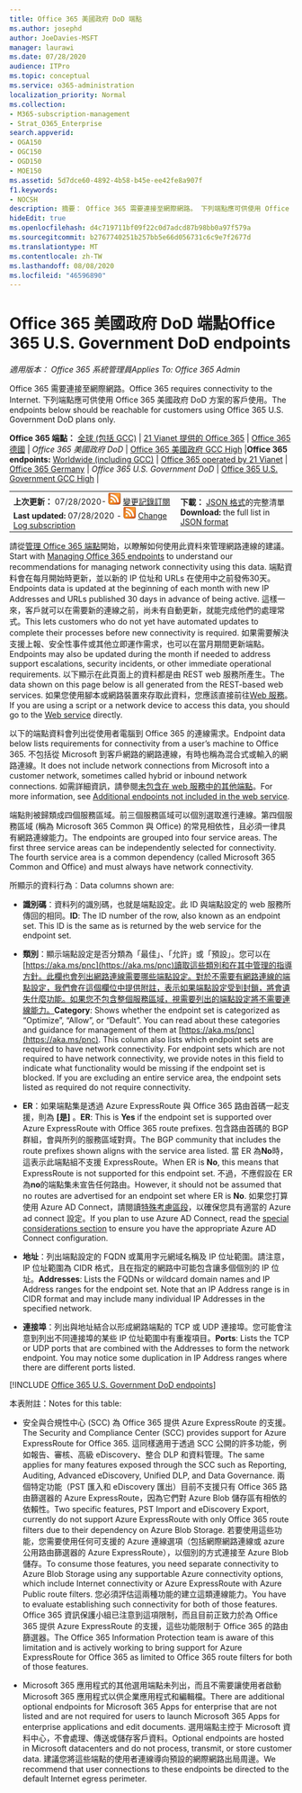 ```yaml
---
title: Office 365 美國政府 DoD 端點
ms.author: josephd
author: JoeDavies-MSFT
manager: laurawi
ms.date: 07/28/2020
audience: ITPro
ms.topic: conceptual
ms.service: o365-administration
localization_priority: Normal
ms.collection:
- M365-subscription-management
- Strat_O365_Enterprise
search.appverid:
- OGA150
- OGC150
- OGD150
- MOE150
ms.assetid: 5d7dce60-4892-4b58-b45e-ee42fe8a907f
f1.keywords:
- NOCSH
description: 摘要： Office 365 需要連接至網際網路。 下列端點應可供使用 Office 365 美國政府 DoD 方案的客戶使用。
hideEdit: true
ms.openlocfilehash: d4c719711bf09f22c0d7adcd87b98bb0a97f579a
ms.sourcegitcommit: b2767740251b257bb5e66d056731c6c9e7f2677d
ms.translationtype: MT
ms.contentlocale: zh-TW
ms.lasthandoff: 08/08/2020
ms.locfileid: "46596890"
---
```

# <a name="office-365-us-government-dod-endpoints"></a><span data-ttu-id="b737e-104">Office 365 美國政府 DoD 端點</span><span class="sxs-lookup"><span data-stu-id="b737e-104">Office 365 U.S. Government DoD endpoints</span></span>

<span data-ttu-id="b737e-105">*適用版本： Office 365 系統管理員*</span><span class="sxs-lookup"><span data-stu-id="b737e-105">*Applies To: Office 365 Admin*</span></span>

 <span data-ttu-id="b737e-106">Office 365 需要連接至網際網路。</span><span class="sxs-lookup"><span data-stu-id="b737e-106">Office 365 requires connectivity to the Internet.</span></span> <span data-ttu-id="b737e-107">下列端點應可供使用 Office 365 美國政府 DoD 方案的客戶使用。</span><span class="sxs-lookup"><span data-stu-id="b737e-107">The endpoints below should be reachable for customers using Office 365 U.S. Government DoD plans only.</span></span>
  
 <span data-ttu-id="b737e-108">**Office 365 端點：** [全球 (包括 GCC)](urls-and-ip-address-ranges.md) | [21 Vianet 提供的 Office 365](urls-and-ip-address-ranges-21vianet.md)  | [Office 365 德國](office-365-germany-endpoints.md) |  *Office 365 美國政府 DoD* | [Office 365 美國政府 GCC High](office-365-u-s-government-gcc-high-endpoints.md) |</span><span class="sxs-lookup"><span data-stu-id="b737e-108">**Office 365 endpoints:** [Worldwide (including GCC)](urls-and-ip-address-ranges.md) | [Office 365 operated by 21 Vianet](urls-and-ip-address-ranges-21vianet.md)  | [Office 365 Germany](office-365-germany-endpoints.md) | *Office 365 U.S. Government DoD* | [Office 365 U.S. Government GCC High](office-365-u-s-government-gcc-high-endpoints.md) |</span></span>
  
|||
|:-----|:-----|
|<span data-ttu-id="b737e-109">**上次更新：** 07/28/2020- ![ RSS ](media/5dc6bb29-25db-4f44-9580-77c735492c4b.png) [變更記錄訂閱](https://endpoints.office.com/version/USGOVDoD?allversions=true&format=rss&clientrequestid=b10c5ed1-bad1-445f-b386-b919946339a7)</span><span class="sxs-lookup"><span data-stu-id="b737e-109">**Last updated:** 07/28/2020 - ![RSS](media/5dc6bb29-25db-4f44-9580-77c735492c4b.png) [Change Log subscription](https://endpoints.office.com/version/USGOVDoD?allversions=true&format=rss&clientrequestid=b10c5ed1-bad1-445f-b386-b919946339a7)</span></span> <br/> |<span data-ttu-id="b737e-110">**下載：** [JSON 格式](https://endpoints.office.com/endpoints/USGOVDoD?clientrequestid=b10c5ed1-bad1-445f-b386-b919946339a7)的完整清單</span><span class="sxs-lookup"><span data-stu-id="b737e-110">**Download:** the full list in [JSON format](https://endpoints.office.com/endpoints/USGOVDoD?clientrequestid=b10c5ed1-bad1-445f-b386-b919946339a7)</span></span> <br/> |

 <span data-ttu-id="b737e-111">請從[管理 Office 365 端點](managing-office-365-endpoints.md)開始，以瞭解如何使用此資料來管理網路連線的建議。</span><span class="sxs-lookup"><span data-stu-id="b737e-111">Start with [Managing Office 365 endpoints](managing-office-365-endpoints.md) to understand our recommendations for managing network connectivity using this data.</span></span> <span data-ttu-id="b737e-112">端點資料會在每月開始時更新，並以新的 IP 位址和 URLs 在使用中之前發佈30天。</span><span class="sxs-lookup"><span data-stu-id="b737e-112">Endpoints data is updated at the beginning of each month with new IP Addresses and URLs published 30 days in advance of being active.</span></span> <span data-ttu-id="b737e-113">這樣一來，客戶就可以在需要新的連線之前，尚未有自動更新，就能完成他們的處理常式。</span><span class="sxs-lookup"><span data-stu-id="b737e-113">This lets customers who do not yet have automated updates to complete their processes before new connectivity is required.</span></span> <span data-ttu-id="b737e-114">如果需要解決支援上報、安全性事件或其他立即運作需求，也可以在當月期間更新端點。</span><span class="sxs-lookup"><span data-stu-id="b737e-114">Endpoints may also be updated during the month if needed to address support escalations, security incidents, or other immediate operational requirements.</span></span> <span data-ttu-id="b737e-115">以下顯示在此頁面上的資料都是由 REST web 服務所產生。</span><span class="sxs-lookup"><span data-stu-id="b737e-115">The data shown on this page below is all generated from the REST-based web services.</span></span> <span data-ttu-id="b737e-116">如果您使用腳本或網路裝置來存取此資料，您應該直接前往[Web 服務](office-365-ip-web-service.md)。</span><span class="sxs-lookup"><span data-stu-id="b737e-116">If you are using a script or a network device to access this data, you should go to the [Web service](office-365-ip-web-service.md) directly.</span></span>

<span data-ttu-id="b737e-117">以下的端點資料會列出從使用者電腦到 Office 365 的連線需求。</span><span class="sxs-lookup"><span data-stu-id="b737e-117">Endpoint data below lists requirements for connectivity from a user’s machine to Office 365.</span></span> <span data-ttu-id="b737e-118">不包括從 Microsoft 到客戶網路的網路連線，有時也稱為混合式或輸入的網路連線。</span><span class="sxs-lookup"><span data-stu-id="b737e-118">It does not include network connections from Microsoft into a customer network, sometimes called hybrid or inbound network connections.</span></span> <span data-ttu-id="b737e-119">如需詳細資訊，請參閱[未包含在 web 服務中的其他端點](additional-office365-ip-addresses-and-urls.md)。</span><span class="sxs-lookup"><span data-stu-id="b737e-119">For more information, see [Additional endpoints not included in the web service](additional-office365-ip-addresses-and-urls.md).</span></span> 

<span data-ttu-id="b737e-p105">端點則被歸類成四個服務區域。前三個服務區域可以個別選取進行連線。第四個服務區域 (稱為 Microsoft 365 Common 與 Office) 的常見相依性，且必須一律具有網路連線能力。</span><span class="sxs-lookup"><span data-stu-id="b737e-p105">The endpoints are grouped into four service areas. The first three service areas can be independently selected for connectivity. The fourth service area is a common dependency (called Microsoft 365 Common and Office) and must always have network connectivity.</span></span>

<span data-ttu-id="b737e-123">所顯示的資料行為︰</span><span class="sxs-lookup"><span data-stu-id="b737e-123">Data columns shown are:</span></span>

- <span data-ttu-id="b737e-p106">**識別碼**：資料列的識別碼，也就是端點設定。此 ID 與端點設定的 web 服務所傳回的相同。</span><span class="sxs-lookup"><span data-stu-id="b737e-p106">**ID**: The ID number of the row, also known as an endpoint set. This ID is the same as is returned by the web service for the endpoint set.</span></span>

- <span data-ttu-id="b737e-p107">**類別**：顯示端點設定是否分類為「最佳」、「允許」或「預設」。您可以在[https://aka.ms/pnc](https://aka.ms/pnc)讀取這些類別和在其中管理的指導方針。此欄也會列出網路連線需要哪些端點設定。對於不需要有網路連線的端點設定，我們會在這個欄位中提供附註，表示如果端點設定受到封鎖，將會遺失什麼功能。如果您不包含整個服務區域，視需要列出的端點設定將不需要連線能力。</span><span class="sxs-lookup"><span data-stu-id="b737e-p107">**Category**: Shows whether the endpoint set is categorized as “Optimize”, “Allow”, or “Default”. You can read about these categories and guidance for management of them at [https://aka.ms/pnc](https://aka.ms/pnc). This column also lists which endpoint sets are required to have network connectivity. For endpoint sets which are not required to have network connectivity, we provide notes in this field to indicate what functionality would be missing if the endpoint set is blocked. If you are excluding an entire service area, the endpoint sets listed as required do not require connectivity.</span></span>

- <span data-ttu-id="b737e-131">**ER**：如果端點集是透過 Azure ExpressRoute 與 Office 365 路由首碼一起支援，則為 **[是]** 。</span><span class="sxs-lookup"><span data-stu-id="b737e-131">**ER**: This is **Yes** if the endpoint set is supported over Azure ExpressRoute with Office 365 route prefixes.</span></span> <span data-ttu-id="b737e-132">包含路由首碼的 BGP 群組，會與所列的服務區域對齊。</span><span class="sxs-lookup"><span data-stu-id="b737e-132">The BGP community that includes the route prefixes shown aligns with the service area listed.</span></span> <span data-ttu-id="b737e-133">當 ER 為**No**時，這表示此端點組不支援 ExpressRoute。</span><span class="sxs-lookup"><span data-stu-id="b737e-133">When ER is **No**, this means that ExpressRoute is not supported for this endpoint set.</span></span> <span data-ttu-id="b737e-134">不過，不應假設在 ER 為**no**的端點集未宣告任何路由。</span><span class="sxs-lookup"><span data-stu-id="b737e-134">However, it should not be assumed that no routes are advertised for an endpoint set where ER is **No**.</span></span> <span data-ttu-id="b737e-135">如果您打算使用 Azure AD Connect，請閱讀[特殊考慮區段](https://docs.microsoft.com/azure/active-directory/hybrid/reference-connect-instances#microsoft-azure-government)，以確保您具有適當的 Azure ad connect 設定。</span><span class="sxs-lookup"><span data-stu-id="b737e-135">If you plan to use Azure AD Connect, read the [special considerations section](https://docs.microsoft.com/azure/active-directory/hybrid/reference-connect-instances#microsoft-azure-government) to ensure you have the appropriate Azure AD Connect configuration.</span></span>

- <span data-ttu-id="b737e-p109">**地址**：列出端點設定的 FQDN 或萬用字元網域名稱及 IP 位址範圍。請注意，IP 位址範圍為 CIDR 格式，且在指定的網路中可能包含讓多個個別的 IP 位址。</span><span class="sxs-lookup"><span data-stu-id="b737e-p109">**Addresses**: Lists the FQDNs or wildcard domain names and IP Address ranges for the endpoint set. Note that an IP Address range is in CIDR format and may include many individual IP Addresses in the specified network.</span></span>
 
- <span data-ttu-id="b737e-p110">**連接埠**：列出與地址結合以形成網路端點的 TCP 或 UDP 連接埠。您可能會注意到列出不同連接埠的某些 IP 位址範圍中有重複項目。</span><span class="sxs-lookup"><span data-stu-id="b737e-p110">**Ports**: Lists the TCP or UDP ports that are combined with the Addresses to form the network endpoint. You may notice some duplication in IP Address ranges where there are different ports listed.</span></span>
 
[!INCLUDE [Office 365 U.S. Government DoD endpoints](./includes/office-365-u.s.-government-dod-endpoints.md)]
  
<span data-ttu-id="b737e-140">本表附註：</span><span class="sxs-lookup"><span data-stu-id="b737e-140">Notes for this table:</span></span>

- <span data-ttu-id="b737e-141">安全與合規性中心 (SCC) 為 Office 365 提供 Azure ExpressRoute 的支援。</span><span class="sxs-lookup"><span data-stu-id="b737e-141">The Security and Compliance Center (SCC) provides support for Azure ExpressRoute for Office 365.</span></span> <span data-ttu-id="b737e-142">這同樣適用于透過 SCC 公開的許多功能，例如報告、審核、高級 eDiscovery、整合 DLP 和資料管理。</span><span class="sxs-lookup"><span data-stu-id="b737e-142">The same applies for many features exposed through the SCC such as Reporting, Auditing, Advanced eDiscovery, Unified DLP, and Data Governance.</span></span> <span data-ttu-id="b737e-143">兩個特定功能（PST 匯入和 eDiscovery 匯出）目前不支援只有 Office 365 路由篩選器的 Azure ExpressRoute，因為它們對 Azure Blob 儲存區有相依的依賴性。</span><span class="sxs-lookup"><span data-stu-id="b737e-143">Two specific features, PST Import and eDiscovery Export, currently do not support Azure ExpressRoute with only Office 365 route filters due to their dependency on Azure Blob Storage.</span></span> <span data-ttu-id="b737e-144">若要使用這些功能，您需要使用任何可支援的 Azure 連線選項（包括網際網路連線或 azure 公用路由篩選器的 Azure ExpressRoute），以個別的方式連接至 Azure Blob 儲存。</span><span class="sxs-lookup"><span data-stu-id="b737e-144">To consume those features, you need separate connectivity to Azure Blob Storage using any supportable Azure connectivity options, which include Internet connectivity or Azure ExpressRoute with Azure Public route filters.</span></span> <span data-ttu-id="b737e-145">您必須評估這兩種功能的建立這類連線能力。</span><span class="sxs-lookup"><span data-stu-id="b737e-145">You have to evaluate establishing such connectivity for both of those features.</span></span> <span data-ttu-id="b737e-146">Office 365 資訊保護小組已注意到這項限制，而且目前正致力於為 Office 365 提供 Azure ExpressRoute 的支援，這些功能限制于 Office 365 的路由篩選器。</span><span class="sxs-lookup"><span data-stu-id="b737e-146">The Office 365 Information Protection team is aware of this limitation and is actively working to bring support for Azure ExpressRoute for Office 365 as limited to Office 365 route filters for both of those features.</span></span>

- <span data-ttu-id="b737e-147">Microsoft 365 應用程式的其他選用端點未列出，而且不需要讓使用者啟動 Microsoft 365 應用程式以供企業應用程式和編輯檔。</span><span class="sxs-lookup"><span data-stu-id="b737e-147">There are additional optional endpoints for Microsoft 365 Apps for enterprise that are not listed and are not required for users to launch Microsoft 365 Apps for enterprise applications and edit documents.</span></span> <span data-ttu-id="b737e-148">選用端點主控于 Microsoft 資料中心，不會處理、傳送或儲存客戶資料。</span><span class="sxs-lookup"><span data-stu-id="b737e-148">Optional endpoints are hosted in Microsoft datacenters and do not process, transmit, or store customer data.</span></span> <span data-ttu-id="b737e-149">建議您將這些端點的使用者連線導向預設的網際網路出局周邊。</span><span class="sxs-lookup"><span data-stu-id="b737e-149">We recommend that user connections to these endpoints be directed to the default Internet egress perimeter.</span></span>
